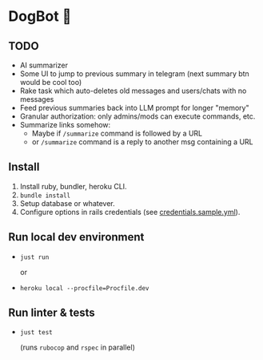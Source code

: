 # DogBot 🐶

## TODO
* AI summarizer
* Some UI to jump to previous summary in telegram (next summary btn would be cool too)
* Rake task which auto-deletes old messages and users/chats with no messages
* Feed previous summaries back into LLM prompt for longer "memory"
* Granular authorization: only admins/mods can execute commands, etc.
* Summarize links somehow:
  * Maybe if `/summarize` command is followed by a URL
  * or `/summarize` command is a reply to another msg containing a URL

## Install
1. Install ruby, bundler, heroku CLI.
2. `bundle install`
3. Setup database or whatever.
4. Configure options in rails credentials (see [credentials.sample.yml](./config/credentials.sample.yml)).

## Run local dev environment
* `just run`

  or

* `heroku local --procfile=Procfile.dev`

## Run linter & tests
* `just test`

  (runs `rubocop` and `rspec` in parallel)
